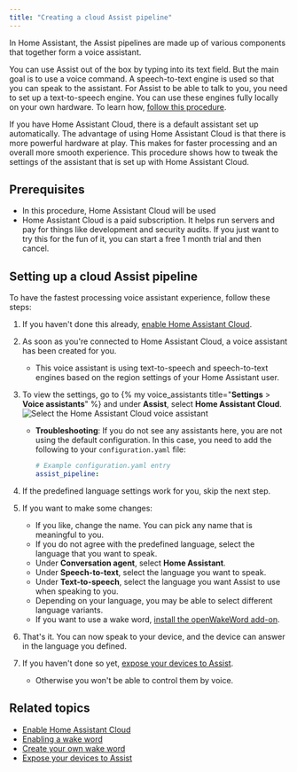 ```yaml
---
title: "Creating a cloud Assist pipeline"
---
```


In Home Assistant, the Assist pipelines are made up of various components that together form a voice assistant.

You can use Assist out of the box by typing into its text field. But the main goal is to use a voice command. A speech-to-text engine is used so that you can speak to the assistant. For Assist to be able to talk to you, you need to set up a text-to-speech engine. You can use these engines fully locally on your own hardware. To learn how, [follow this procedure](/voice_control/create_wake_word/).

If you have Home Assistant Cloud, there is a default assistant set up automatically. The advantage of using Home Assistant Cloud is that there is more powerful hardware at play. This makes for faster processing and an overall more smooth experience. This procedure shows how to tweak the settings of the assistant that is set up with Home Assistant Cloud.

## Prerequisites

- In this procedure, Home Assistant Cloud will be used
- Home Assistant Cloud is a paid subscription. It helps run servers and pay for things like development and security audits. If you just want to try this for the fun of it, you can start a free 1 month trial and then cancel.

## Setting up a cloud Assist pipeline

To have the fastest processing voice assistant experience, follow these steps:

1. If you haven't done this already, [enable Home Assistant Cloud](https://www.nabucasa.com/config/).
2. As soon as you're connected to Home Assistant Cloud, a voice assistant has been created for you.
   - This voice assistant is using text-to-speech and speech-to-text engines based on the region settings of your Home Assistant user.
3. To view the settings, go to {% my voice_assistants title="**Settings** > **Voice assistants**" %} and under **Assist**, select **Home Assistant Cloud**.
     ![Select the Home Assistant Cloud voice assistant](/images/assist/assistants_ha_cloud.png)

     - **Troubleshooting**: If you do not see any assistants here, you are not using the default configuration. In this case, you need to add the following to your `configuration.yaml` file:

       ```yaml
       # Example configuration.yaml entry
       assist_pipeline:
       ```
4. If the predefined language settings work for you, skip the next step.
5. If you want to make some changes:
   - If you like, change the name. You can pick any name that is meaningful to you.
   - If you do not agree with the predefined language, select the language that you want to speak.
   - Under **Conversation agent**, select **Home Assistant**.
   - Under **Speech-to-text**, select the language you want to speak.
   - Under **Text-to-speech**, select the language you want Assist to use when speaking to you.
   - Depending on your language, you may be able to select different language variants.
   - If you want to use a wake word, [install the openWakeWord add-on](/voice_control/install_wake_word_add_on/).

6. That's it. You can now speak to your device, and the device can answer in the language you defined.
7. If you haven't done so yet, [expose your devices to Assist](/voice_control/voice_remote_expose_devices/#exposing-your-devices).
   - Otherwise you won't be able to control them by voice.

## Related topics

- [Enable Home Assistant Cloud](https://www.nabucasa.com/config/)
- [Enabling a wake word](/voice_control/install_wake_word_add_on/)
- [Create your own wake word](/voice_control/create_wake_word/)
- [Expose your devices to Assist](/voice_control/voice_remote_expose_devices/#exposing-your-devices)
